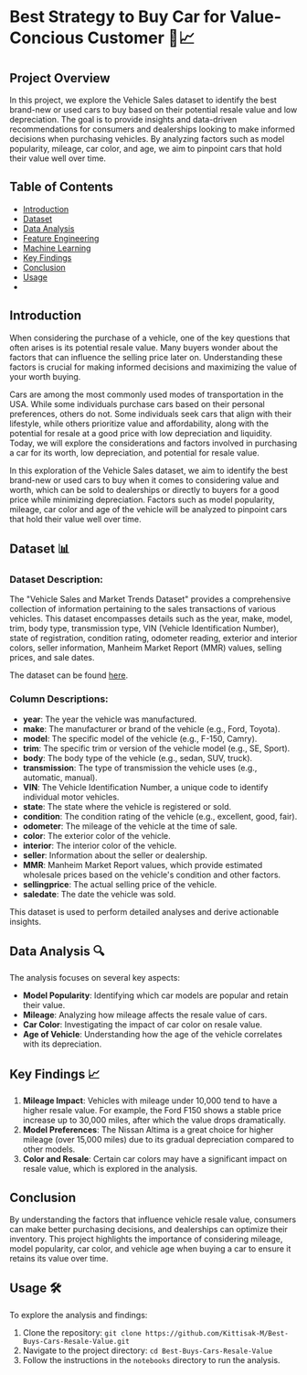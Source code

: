# Best Strategy to Buy Car for Value-Concious Customer 🚗📈

## Project Overview

In this project, we explore the Vehicle Sales dataset to identify the best brand-new or used cars to buy based on their potential resale value and low depreciation. The goal is to provide insights and data-driven recommendations for consumers and dealerships looking to make informed decisions when purchasing vehicles. By analyzing factors such as model popularity, mileage, car color, and age, we aim to pinpoint cars that hold their value well over time.

## Table of Contents

- [Introduction](#introduction)
- [Dataset](#dataset)
- [Data Analysis](#data-analysis)
- [Feature Engineering](#feature-engineering)
- [Machine Learning](#machine-learning)
- [Key Findings](#key-findings)
- [Conclusion](#conclusion)
- [Usage](#usage)
-

## Introduction

When considering the purchase of a vehicle, one of the key questions that often arises is its potential resale value. Many buyers wonder about the factors that can influence the selling price later on. Understanding these factors is crucial for making informed decisions and maximizing the value of your worth buying.

Cars are among the most commonly used modes of transportation in the USA. While some individuals purchase cars based on their personal preferences, others do not. Some individuals seek cars that align with their lifestyle, while others prioritize value and affordability, along with the potential for resale at a good price with low depreciation and liquidity. Today, we will explore the considerations and factors involved in purchasing a car for its worth, low depreciation, and potential for resale value.

In this exploration of the Vehicle Sales dataset, we aim to identify the best brand-new or used cars to buy when  it comes to considering value and worth, which can be sold to dealerships or directly to buyers for a good price while minimizing depreciation. Factors such as model popularity, mileage, car color and age of the vehicle will be analyzed to pinpoint cars that hold their value well over time.

## Dataset 📊

### Dataset Description:

The "Vehicle Sales and Market Trends Dataset" provides a comprehensive collection of information pertaining to the sales transactions of various vehicles. This dataset encompasses details such as the year, make, model, trim, body type, transmission type, VIN (Vehicle Identification Number), state of registration, condition rating, odometer reading, exterior and interior colors, seller information, Manheim Market Report (MMR) values, selling prices, and sale dates.

The dataset can be found [here](https://www.kaggle.com/datasets/syedanwarafridi/vehicle-sales-data/data).

### Column Descriptions:

- **year**: The year the vehicle was manufactured.
- **make**: The manufacturer or brand of the vehicle (e.g., Ford, Toyota).
- **model**: The specific model of the vehicle (e.g., F-150, Camry).
- **trim**: The specific trim or version of the vehicle model (e.g., SE, Sport).
- **body**: The body type of the vehicle (e.g., sedan, SUV, truck).
- **transmission**: The type of transmission the vehicle uses (e.g., automatic, manual).
- **VIN**: The Vehicle Identification Number, a unique code to identify individual motor vehicles.
- **state**: The state where the vehicle is registered or sold.
- **condition**: The condition rating of the vehicle (e.g., excellent, good, fair).
- **odometer**: The mileage of the vehicle at the time of sale.
- **color**: The exterior color of the vehicle.
- **interior**: The interior color of the vehicle.
- **seller**: Information about the seller or dealership.
- **MMR**: Manheim Market Report values, which provide estimated wholesale prices based on the vehicle's condition and other factors.
- **sellingprice**: The actual selling price of the vehicle.
- **saledate**: The date the vehicle was sold.

This dataset is used to perform detailed analyses and derive actionable insights.


## Data Analysis 🔍

The analysis focuses on several key aspects:
- **Model Popularity**: Identifying which car models are popular and retain their value.
- **Mileage**: Analyzing how mileage affects the resale value of cars.
- **Car Color**: Investigating the impact of car color on resale value.
- **Age of Vehicle**: Understanding how the age of the vehicle correlates with its depreciation.

## Key Findings 📈

1. **Mileage Impact**: Vehicles with mileage under 10,000 tend to have a higher resale value. For example, the Ford F150 shows a stable price increase up to 30,000 miles, after which the value drops dramatically.
2. **Model Preferences**: The Nissan Altima is a great choice for higher mileage (over 15,000 miles) due to its gradual depreciation compared to other models.
3. **Color and Resale**: Certain car colors may have a significant impact on resale value, which is explored in the analysis.

## Conclusion

By understanding the factors that influence vehicle resale value, consumers can make better purchasing decisions, and dealerships can optimize their inventory. This project highlights the importance of considering mileage, model popularity, car color, and vehicle age when buying a car to ensure it retains its value over time.

## Usage 🛠️

To explore the analysis and findings:
1. Clone the repository: `git clone https://github.com/Kittisak-M/Best-Buys-Cars-Resale-Value.git`
2. Navigate to the project directory: `cd Best-Buys-Cars-Resale-Value`
3. Follow the instructions in the `notebooks` directory to run the analysis.


